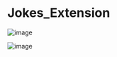 # Jokes_Extension
![image](https://user-images.githubusercontent.com/77965216/194569723-eedc2ba0-4a37-4bba-bdee-05879e474e8d.png)

![image](https://user-images.githubusercontent.com/77965216/194569896-1fe9c214-fc66-41e9-b9d3-a137e3a7074a.png)
